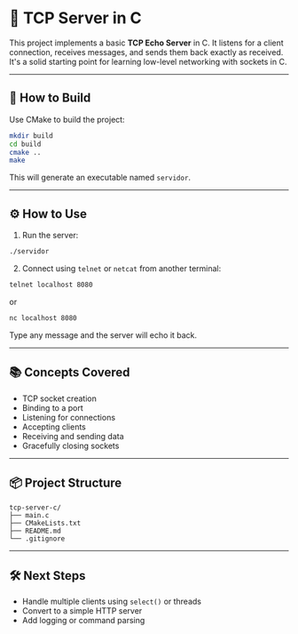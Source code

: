 # 🧠 TCP Server in C

This project implements a basic **TCP Echo Server** in C. It listens for a client connection, receives messages, and sends them back exactly as received. It's a solid starting point for learning low-level networking with sockets in C.

---

## 🚀 How to Build

Use CMake to build the project:

```bash
mkdir build
cd build
cmake ..
make
```

This will generate an executable named `servidor`.

---

## ⚙️ How to Use

1. Run the server:

```bash
./servidor
```

2. Connect using `telnet` or `netcat` from another terminal:

```bash
telnet localhost 8080
```

or

```bash
nc localhost 8080
```

Type any message and the server will echo it back.

---

## 📚 Concepts Covered

- TCP socket creation
- Binding to a port
- Listening for connections
- Accepting clients
- Receiving and sending data
- Gracefully closing sockets

---

## 📦 Project Structure

```
tcp-server-c/
├── main.c
├── CMakeLists.txt
├── README.md
└── .gitignore
```

---

## 🛠️ Next Steps

- Handle multiple clients using `select()` or threads
- Convert to a simple HTTP server
- Add logging or command parsing
